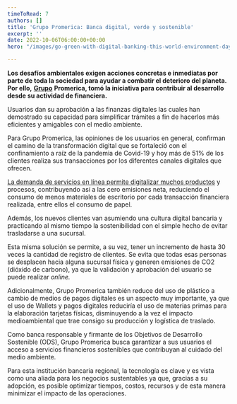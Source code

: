 ```yaml
---
timeToRead: 7
authors: []
title: 'Grupo Promerica: Banca digital, verde y sostenible'
excerpt: ''
date: 2022-10-06T06:00:00+00:00
hero: "/images/go-green-with-digital-banking-this-world-environment-day-m.jpg"

---
```

**Los desafíos ambientales exigen acciones concretas e inmediatas por parte de toda la sociedad para ayudar a combatir el deterioro del planeta. Por ello,** [**Grupo**](https://www.computerweekly.com/es/cronica/Desafios-y-novedades-de-las-fintech-para-el-2022?_gl=1*2c06gc*_ga*MTE5MzExODEwMy4xNjQ2OTM4OTAz*_ga_TQKE4GS5P9*MTY1NDg4NTI3Ni41ODIuMS4xNjU0ODg1MjgwLjA.&_ga=2.178911587.653912082.1654532424-1193118103.1646938903) **Promerica, tomó la iniciativa para contribuir al desarrollo desde su actividad de financiera.**

Usuarios dan su aprobación a las finanzas digitales las cuales han demostrado su capacidad para simplificar trámites a fin de hacerlos más eficientes y amigables con el medio ambiente.

Para Grupo Promerica, las opiniones de los usuarios en general, confirman el camino de la transformación digital que se fortaleció con el confinamiento a raíz de la pandemia de Covid-19 y hoy más de 51% de los clientes realiza sus transacciones por los diferentes canales digitales que ofrecen.

[La demanda de servicios en línea permite digitalizar muchos productos](https://www.computerweekly.com/es/cronica/Microfinanciera-cusquena-se-une-a-tendencia-digital-imperante?_gl=1*1tbpknn*_ga*MTE5MzExODEwMy4xNjQ2OTM4OTAz*_ga_TQKE4GS5P9*MTY1NDg4NTI3Ni41ODIuMS4xNjU0ODg1MjgwLjA.&_ga=2.221075167.653912082.1654532424-1193118103.1646938903) y procesos, contribuyendo así a las cero emisiones neta, reduciendo el consumo de menos materiales de escritorio por cada transacción financiera realizada, entre ellos el consumo de papel.

Además, los nuevos clientes van asumiendo una cultura digital bancaria y practicando al mismo tiempo la sostenibilidad con el simple hecho de evitar trasladarse a una sucursal.

Esta misma solución se permite, a su vez, tener un incremento de hasta 30 veces la cantidad de registro de clientes. Se evita que todas esas personas se desplacen hacia alguna sucursal física y generen emisiones de CO2 (dióxido de carbono), ya que la validación y aprobación del usuario se puede realizar _online._

Adicionalmente, Grupo Promerica también reduce del uso de plástico a cambio de medios de pagos digitales es un aspecto muy importante, ya que el uso de Wallets y pagos digitales reduciría el uso de materias primas para la elaboración tarjetas físicas, disminuyendo a la vez el impacto medioambiental que trae consigo su producción y logística de traslado.

Como banca responsable y firmante de los Objetivos de Desarrollo Sostenible (ODS), Grupo Promerica busca garantizar a sus usuarios el acceso a servicios financieros sostenibles que contribuyan al cuidado del medio ambiente.

Para esta institución bancaria regional, la tecnología es clave y es vista como una aliada para los negocios sustentables ya que, gracias a su adopción, es posible optimizar tiempos, costos, recursos y de esta manera minimizar el impacto de las operaciones.